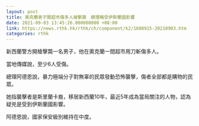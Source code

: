 ```yaml
---
layout: post
title: 奧克蘭男子闖超市傷多人被擊斃　總理稱受伊斯蘭國影響
date: 2021-09-03 13:45:26.000000000 +08:00
link: https://news.rthk.hk/rthk/ch/component/k2/1608915-20210903.htm
categories: rthk
---
```


新西蘭警方開槍擊斃一名男子，他在奧克蘭一間超市用刀斬傷多人。

當地傳媒說，至少6人受傷。

總理阿德恩說，暴力極端分子對無辜的民眾發動恐怖襲擊，傷者全部都是購物的民眾。

她指襲擊者是斯里蘭卡裔，移居新西蘭10年，最近5年成為當局關注的人物，認為疑兇是受到伊斯蘭國影響。 

阿德恩說，國家保安級別維持在中度。
